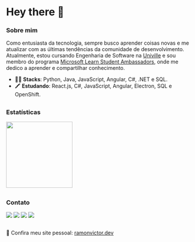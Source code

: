 # Hey there 👋

### Sobre mim

Como entusiasta da tecnologia, sempre busco aprender coisas novas e me atualizar com as últimas tendências da comunidade de desenvolvimento. Atualmente, estou cursando Engenharia de Software na [Univille](https://www.univille.edu.br) e sou membro do programa [Microsoft Learn Student Ambassadors](https://studentambassadors.microsoft.com/pt-BR/studentambassadors/profile/f518e1c9-eb8d-4a99-ae86-30bbf227b944), onde me dedico a aprender e compartilhar conhecimento.

- 👩‍💻 **Stacks**: Python, Java, JavaScript, Angular, C#, .NET e SQL.
- 🖍 **Estudando**: React.js, C#, JavaScript, Angular, Electron, SQL e OpenShift. 

<div>
 
##
### Estatísticas
  
<a href="https://github.com/ramonvc">
  <img height="180rem" src="https://github-readme-stats.vercel.app/api/top-langs/?username=ramonvc&count_private=true&layout=compact&langs_count=7&count_private=true&theme=graywhite"/>
</a>

##
### Contato
<div>
  <a href="https://www.linkedin.com/in/ramon-victor-cardoso/" target="_blank"><img src="https://img.shields.io/badge/linkedin-%230077B5.svg?&style=for-the-badge&logo=linkedin&logoColor=white" target="_blank"></a>
  <a href="mailto:ramonvictor.cardoso@hotmail.com" target="_blank"><img src="https://img.shields.io/badge/Microsoft_Outlook-0078D4?style=for-the-badge&logo=microsoft-outlook&logoColor=white" target="_blank"></a>  
  <a href="https://www.instagram.com/ramonvictor.c/" target="_blank"><img src="https://img.shields.io/badge/instagram-%23E4405F.svg?&style=for-the-badge&logo=instagram&logoColor=white" target="_blank"></a>
  <a href="https://www.facebook.com/ramon.victorcardoso" target="_blank"><img src="https://img.shields.io/badge/facebook-%231877F2.svg?&style=for-the-badge&logo=facebook&logoColor=white"" target="_blank"></a>
</div>
    
 ##
🔗 Confira meu site pessoal: [ramonvictor.dev](https://www.ramonvictor.dev/)  

